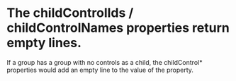 # The childControlIds / childControlNames properties return empty lines.
If a group has a group with no controls as a child, the childControl* properties would add an empty line to the value of the property.
